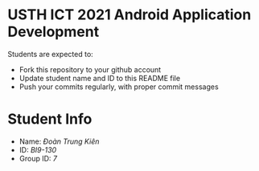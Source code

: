 USTH ICT 2021 Android Application Development
=====================================================

Students are expected to:

* Fork this repository to your github account
* Update student name and ID to this README file
* Push your commits regularly, with proper commit messages

Student Info
=======================

* Name: *Đoàn Trung Kiên*
* ID: *BI9-130*
* Group ID: *7*

